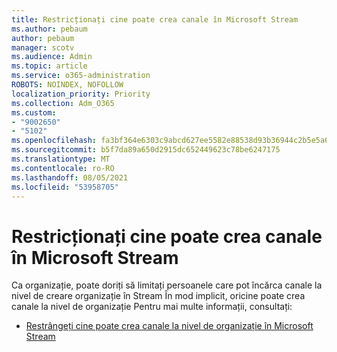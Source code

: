 ```yaml
---
title: Restricționați cine poate crea canale în Microsoft Stream
ms.author: pebaum
author: pebaum
manager: scotv
ms.audience: Admin
ms.topic: article
ms.service: o365-administration
ROBOTS: NOINDEX, NOFOLLOW
localization_priority: Priority
ms.collection: Adm_O365
ms.custom:
- "9002650"
- "5102"
ms.openlocfilehash: fa3bf364e6303c9abcd627ee5582e88538d93b36944c2b5e5a6e1bedeee630cc
ms.sourcegitcommit: b5f7da89a650d2915dc652449623c78be6247175
ms.translationtype: MT
ms.contentlocale: ro-RO
ms.lasthandoff: 08/05/2021
ms.locfileid: "53958705"
---
```

# <a name="restrict-who-can-create-channels-in-microsoft-stream"></a>Restricționați cine poate crea canale în Microsoft Stream

Ca organizație, poate doriți să limitați persoanele care pot încărca canale la nivel de creare organizație în Stream În mod implicit, oricine poate crea canale la nivel de organizație Pentru mai multe informații, consultați:

- [Restrângeți cine poate crea canale la nivel de organizație în Microsoft Stream](https://docs.microsoft.com/stream/restrict-companywide-channels)
